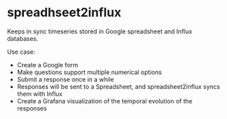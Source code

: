 # spreadhseet2influx

Keeps in sync timeseries stored in Google spreadsheet and Influx databases.

Use case:
* Create a Google form
* Make questions support multiple numerical options
* Submit a response once in a while
* Responses will be sent to a Spreadsheet, and spreadsheet2influx syncs them
with Influx
* Create a Grafana visualization of the temporal evolution of the responses
